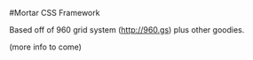 #Mortar CSS Framework

Based off of 960 grid system (http://960.gs) plus other goodies.

(more info to come)